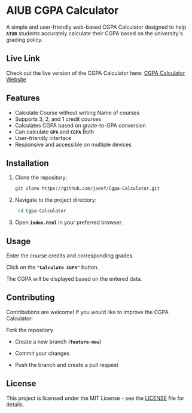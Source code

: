 # AIUB CGPA Calculator 

A simple and user-friendly web-based CGPA Calculator designed to help **`AIUB`** students accurately calculate their CGPA based on the university's grading policy.

## Live Link

Check out the live version of the CGPA Calculator here: [CGPA Calculator Website](https://aiub-cgpa--calculator-wv9va.ondigitalocean.app/)

## Features
- Calculate Course without writing Name of courses
- Supports 3, 2, and 1 credit courses
- Calculates CGPA based on grade-to-GPA conversion
- Can calculate **`GPA`** and **`CGPA`** Both
- User-friendly interface
- Responsive and accessible on multiple devices

 

## Installation

1. Clone the repository:
   ```bash
   git clone https://github.com/jaeef/Cgpa-Calculator.git
   
2. Navigate to the project directory:
   ```bash
    cd Cgpa-Calculator
3. Open **`index.html`** in your preferred browser.

## Usage

Enter the course credits and corresponding grades.

Click on the **`"Calculate CGPA"`**  button.

The CGPA will be displayed based on the entered data.

## Contributing

Contributions are welcome! If you would like to improve the CGPA Calculator:

Fork the repository

- Create a new branch (**`feature-new`**)


- Commit your changes

- Push the branch and create a pull request

## License

This project is licensed under the MIT License - see the [LICENSE](https://github.com/microsoft/calculator/blob/main/LICENSE) file for details.

 
